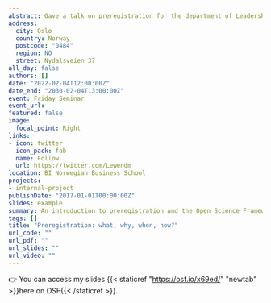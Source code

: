 ```yaml
---
abstract: Gave a talk on preregistration for the department of Leadership & Organizational Behavior at BI Norwegian Business School. This was an introduction to preregistration, where I covered what a preregistration is, why we do it, when we should and *shouldn't* do it, and how to preregister studies on the Open Science Framework (OSF).
address:
  city: Oslo
  country: Norway
  postcode: "0484"
  region: NO
  street: Nydalsveien 37
all_day: false
authors: []
date: "2022-02-04T12:00:00Z"
date_end: "2030-02-04T13:00:00Z"
event: Friday Seminar
event_url: 
featured: false
image:
  focal_point: Right
links:
- icon: twitter
  icon_pack: fab
  name: Follow
  url: https://twitter.com/Lewendm
location: BI Norwegian Business School
projects:
- internal-project
publishDate: "2017-01-01T00:00:00Z"
slides: example
summary: An introduction to preregistration and the Open Science Framework (OSF).
tags: []
title: "Preregistration: what, why, when, how?"
url_code: ""
url_pdf: ""
url_slides: ""
url_video: ""
---
```


👉 You can access my slides {{< staticref "https://osf.io/x69ed/" "newtab" >}}here on OSF{{< /staticref >}}.
